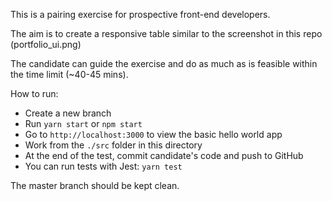 This is a pairing exercise for prospective front-end developers.

The aim is to create a responsive table similar to the screenshot in this repo (portfolio_ui.png)

The candidate can guide the exercise and do as much as is feasible within the time limit (~40-45 mins).

How to run:

- Create a new branch
- Run `yarn start` or `npm start`
- Go to `http://localhost:3000` to view the basic hello world app
- Work from the `./src` folder in this directory
- At the end of the test, commit candidate's code and push to GitHub
- You can run tests with Jest: `yarn test`

The master branch should be kept clean.
